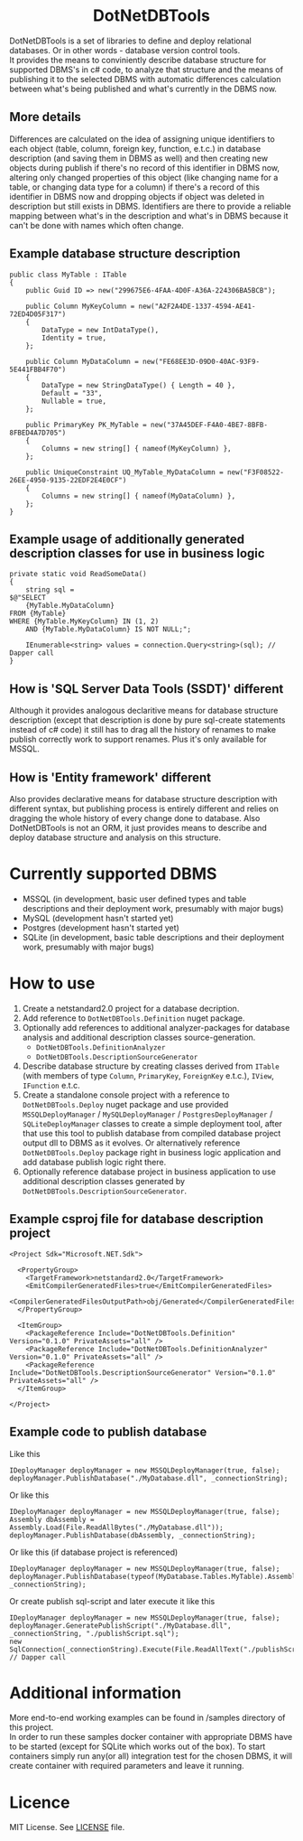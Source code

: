 <h1 align="center">DotNetDBTools</h1>

DotNetDBTools is a set of libraries to define and deploy relational databases. Or in other words - database version control tools.<br/>
It provides the means to conviniently describe database structure for supported DBMS's in c# code, to analyze that structure and the means of publishing it to the selected DBMS with automatic differences calculation between what's being published and what's currently in the DBMS now.<br/>

## More details
Differences are calculated on the idea of assigning unique identifiers to each object (table, column, foreign key, function, e.t.c.) in database description (and saving them in DBMS as well) and then creating new objects during publish if there's no record of this identifier in DBMS now, altering only changed properties of this object (like changing name for a table, or changing data type for a column) if there's a record of this identifier in DBMS now and dropping objects if object was deleted in description but still exists in DBMS. Identifiers are there to provide a reliable mapping between what's in the description and what's in DBMS because it can't be done with names which often change.

## Example database structure description
```
public class MyTable : ITable
{
    public Guid ID => new("299675E6-4FAA-4D0F-A36A-224306BA5BCB");

    public Column MyKeyColumn = new("A2F2A4DE-1337-4594-AE41-72ED4D05F317")
    {
        DataType = new IntDataType(),
        Identity = true,
    };

    public Column MyDataColumn = new("FE68EE3D-09D0-40AC-93F9-5E441FBB4F70")
    {
        DataType = new StringDataType() { Length = 40 },
        Default = "33",
        Nullable = true,
    };

    public PrimaryKey PK_MyTable = new("37A45DEF-F4A0-4BE7-8BFB-8FBED4A7D705")
    {
        Columns = new string[] { nameof(MyKeyColumn) },
    };

    public UniqueConstraint UQ_MyTable_MyDataColumn = new("F3F08522-26EE-4950-9135-22EDF2E4E0CF")
    {
        Columns = new string[] { nameof(MyDataColumn) },
    };
}
```

## Example usage of additionally generated description classes for use in business logic
```
private static void ReadSomeData()
{
    string sql =
$@"SELECT
    {MyTable.MyDataColumn}
FROM {MyTable}
WHERE {MyTable.MyKeyColumn} IN (1, 2)
    AND {MyTable.MyDataColumn} IS NOT NULL;";

    IEnumerable<string> values = connection.Query<string>(sql); // Dapper call
}
```

## How is 'SQL Server Data Tools (SSDT)' different
Although it provides analogous declaritive means for database structure description (except that description is done by pure sql-create statements instead of c# code) it still has to drag all the history of renames to make publish correctly work to support renames. Plus it's only available for MSSQL.

## How is 'Entity framework' different
Also provides declarative means for database structure description with different syntax, but publishing process is entirely different and relies on dragging the whole history of every change done to database. Also DotNetDBTools is not an ORM, it just provides means to describe and deploy database structure and analysis on this structure.

# Currently supported DBMS
+ MSSQL (in development, basic user defined types and table descriptions and their deployment work, presumably with major bugs)
+ MySQL (development hasn't started yet)
+ Postgres (development hasn't started yet)
+ SQLite (in development, basic table descriptions and their deployment  work, presumably with major bugs)

# How to use
1. Create a netstandard2.0 project for a database decription.
2. Add reference to `DotNetDBTools.Definition` nuget package.
3. Optionally add references to additional analyzer-packages for database analysis and additional description classes source-generation.
   * `DotNetDBTools.DefinitionAnalyzer`
   * `DotNetDBTools.DescriptionSourceGenerator`
4. Describe database structure by creating classes derived from `ITable` (with members of type `Column`, `PrimaryKey`, `ForeignKey` e.t.c.), `IView`, `IFunction` e.t.c.
5. Create a standalone console project with a reference to `DotNetDBTools.Deploy` nuget package and use provided `MSSQLDeployManager` / `MySQLDeployManager` / `PostgresDeployManager` / `SQLiteDeployManager` classes to create a simple deployment tool, after that use this tool to publish database from compiled database project output dll to DBMS as it evolves. Or alternatively reference `DotNetDBTools.Deploy` package right in business logic application and add database publish logic right there.
6. Optionally reference database project in business application to use additional description classes generated by `DotNetDBTools.DescriptionSourceGenerator`.

## Example csproj file for database description project
```
<Project Sdk="Microsoft.NET.Sdk">

  <PropertyGroup>
    <TargetFramework>netstandard2.0</TargetFramework>
    <EmitCompilerGeneratedFiles>true</EmitCompilerGeneratedFiles>
    <CompilerGeneratedFilesOutputPath>obj/Generated</CompilerGeneratedFilesOutputPath>
  </PropertyGroup>

  <ItemGroup>
    <PackageReference Include="DotNetDBTools.Definition" Version="0.1.0" PrivateAssets="all" />
    <PackageReference Include="DotNetDBTools.DefinitionAnalyzer" Version="0.1.0" PrivateAssets="all" />
    <PackageReference Include="DotNetDBTools.DescriptionSourceGenerator" Version="0.1.0" PrivateAssets="all" />
  </ItemGroup>

</Project>
```

## Example code to publish database
Like this
```
IDeployManager deployManager = new MSSQLDeployManager(true, false);
deployManager.PublishDatabase("./MyDatabase.dll", _connectionString);
```
Or like this
```
IDeployManager deployManager = new MSSQLDeployManager(true, false);
Assembly dbAssembly = Assembly.Load(File.ReadAllBytes("./MyDatabase.dll"));
deployManager.PublishDatabase(dbAssembly, _connectionString);
```
Or like this (if database project is referenced)
```
IDeployManager deployManager = new MSSQLDeployManager(true, false);
deployManager.PublishDatabase(typeof(MyDatabase.Tables.MyTable).Assembly, _connectionString);
```
Or create publish sql-script and later execute it like this
```
IDeployManager deployManager = new MSSQLDeployManager(true, false);
deployManager.GeneratePublishScript("./MyDatabase.dll", _connectionString, "./publishScript.sql");
new SqlConnection(_connectionString).Execute(File.ReadAllText("./publishScript.sql")); // Dapper call
```

# Additional information
More end-to-end working examples can be found in /samples directory of this project.<br/>
In order to run these samples docker container with appropriate DBMS have to be started (except for SQLite which works out of the box).
To start containers simply run any(or all) integration test for the chosen DBMS, it will create container with required parameters and leave it running.

# Licence
MIT License. See [LICENSE](LICENSE) file.
